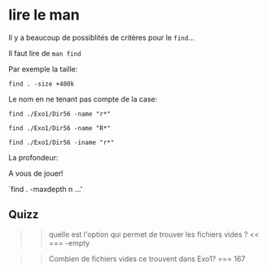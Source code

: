# lire le man 

Il y a beaucoup de possiblités de critères pour le `find`...

Il faut lire de `man find`

Par exemple la taille:

`find . -size +400k `

Le nom en ne tenant pas compte de la case:

`find ./Exo1/Dir56 -name "r*"`

`find ./Exo1/Dir56 -name "R*"`

`find ./Exo1/Dir56 -iname "r*"`



La profondeur:

A vous de jouer!

`find . -maxdepth n ...'


## Quizz
>>  quelle est l'option qui permet de trouver les fichiers vides ? <<
=== -empty

>>  Combien de fichiers vides ce trouvent dans Exo1?
=== 167


